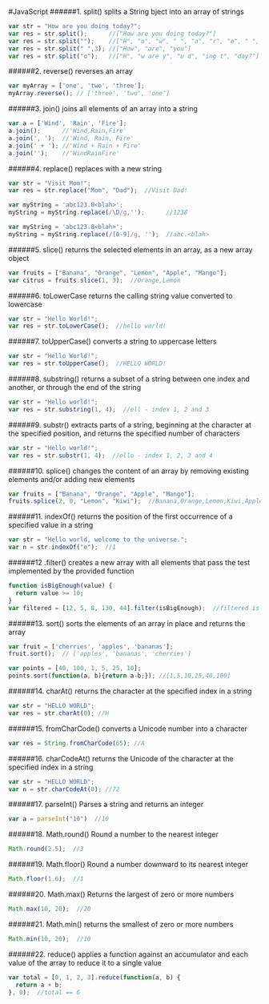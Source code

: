 #JavaScript
######1. split() splits a String bject into an array of strings
```JavaScript
var str = "How are you doing today?";
var res = str.split();      //["How are you doing today?"]
var res = str.split("");    //["H", "o", "w", " ", "a", "r", "e", " ", "y", "o", "u", " ", "d", "o", "i", "n", "g", " ", "t", "o", "d", "a", "y", "?"]
var res = str.split(" ",3); //["How", "are", "you"]
var res = str.split("o");   //["H", "w are y", "u d", "ing t", "day?"]
```
######2. reverse() reverses an array
```JavaScript
var myArray = ['one', 'two', 'three'];
myArray.reverse(); // ['three', 'two', 'one']
```

######3. join() joins all elements of an array into a string
```JavaScript
var a = ['Wind', 'Rain', 'Fire'];
a.join();      //'Wind,Rain,Fire'
a.join(', ');  //'Wind, Rain, Fire'
a.join(' + '); //'Wind + Rain + Fire'
a.join('');    //'WindRainFire'
```

######4. replace() replaces with a new string
```JavaScript
var str = "Visit Mom!";
var res = str.replace("Mom", "Dad");  //Visit Dad!

var myString = 'abc123.8<blah>';
myString = myString.replace(/\D/g,'');      //1238

var myString = 'abc123.8<blah>';
myString = myString.replace(/[0-9]/g, '');  //abc.<blah>
```

######5. slice() returns the selected elements in an array, as a new array object
```JavaScript
var fruits = ["Banana", "Orange", "Lemon", "Apple", "Mango"];
var citrus = fruits.slice(1, 3);  //Orange,Lemon
```

######6. toLowerCase returns the calling string value converted to lowercase
```JavaScript
var str = "Hello World!";
var res = str.toLowerCase();  //hello world!
```

######7. toUpperCase() converts a string to uppercase letters
```JavaScript
var str = "Hello World!";
var res = str.toUpperCase();  //HELLO WORLD!
```

######8. substring() returns a subset of a string between one index and another, or through the end of the string
```JavaScript
var str = "Hello world!";
var res = str.substring(1, 4);  //ell - index 1, 2 and 3
```

######9. substr() extracts parts of a string, beginning at the character at the specified position, and returns the specified number of characters
```JavaScript
var str = "Hello world!";
var res = str.substr(1, 4);  //ello - index 1, 2, 3 and 4
```

######10. splice() changes the content of an array by removing existing elements and/or adding new elements
```JavaScript
var fruits = ["Banana", "Orange", "Apple", "Mango"];
fruits.splice(2, 0, "Lemon", "Kiwi");  //Banana,Orange,Lemon,Kiwi,Apple,Mango
```

######11. indexOf() returns the position of the first occurrence of a specified value in a string
```JavaScript
var str = "Hello world, welcome to the universe.";
var n = str.indexOf("e");  //1
```

######12 .filter() creates a new array with all elements that pass the test implemented by the provided function
```JavaScript
function isBigEnough(value) {
  return value >= 10;
}
var filtered = [12, 5, 8, 130, 44].filter(isBigEnough);  //filtered is [12, 130, 44]
```

######13. sort() sorts the elements of an array in place and returns the array
```JavaScript
var fruit = ['cherries', 'apples', 'bananas'];
fruit.sort();  // ['apples', 'bananas', 'cherries']

var points = [40, 100, 1, 5, 25, 10];
points.sort(function(a, b){return a-b;}); //[1,5,10,25,40,100]
```

######14. charAt() returns the character at the specified index in a string
```JavaScript
var str = "HELLO WORLD";
var res = str.charAt(0); //H
```

######15. fromCharCode() converts a Unicode number into a character
```JavaScript
var res = String.fromCharCode(65); //A
```

######16. charCodeAt() returns the Unicode of the character at the specified index in a string
```JavaScript
var str = "HELLO WORLD";
var n = str.charCodeAt(0); //72
```

######17. parseInt() Parses a string and returns an integer
```JavaScript
var a = parseInt("10")  //10
```

######18. Math.round() Round a number to the nearest integer
```JavaScript
Math.round(2.5);  //3
```

######19. Math.floor() Round a number downward to its nearest integer
```JavaScript
Math.floor(1.6);  //1
```

######20. Math.max() Returns the largest of zero or more numbers
```JavaScript
Math.max(10, 20);  //20
```

######21. Math.min() returns the smallest of zero or more numbers
```JavaScript
Math.min(10, 20);  //10
```

######22. reduce() applies a function against an accumulator and each value of the array to reduce it to a single value
```JavaScript
var total = [0, 1, 2, 3].reduce(function(a, b) {
  return a + b;
}, 0);  //total == 6
```
